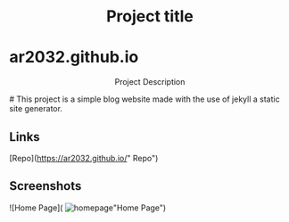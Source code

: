 <h1 align="center">Project title</h1>

# ar2032.github.io

<p align="center">Project Description</p>
# This project is a simple blog website made with the use of jekyll a static site generator.


## Links

[Repo](https://ar2032.github.io/" Repo")

## Screenshots
![Home Page]( ![homepage](https://user-images.githubusercontent.com/90825666/134759560-69cfd6bd-720c-42a4-9cee-8e05009e2775.PNG)"Home Page")
